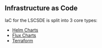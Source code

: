 
## Infrastructure as Code
IaC for the LSCSDE is split into 3 core types:
* [Helm Charts](./IAC/Helm.md)
* [Flux Charts](./IAC/FluxCD.md)
* [Terraform](./IAC/Terraform.md)

